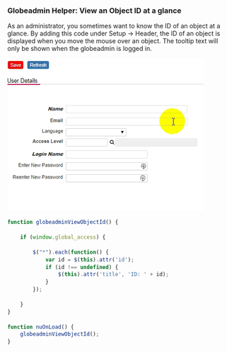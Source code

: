 ###  Globeadmin Helper: View an Object ID at a glance

As an administrator, you sometimes want to know the ID of an object at a glance.
By adding this code under Setup -> Header, the ID of an object is displayed when you move the mouse over an object. 
The tooltip text will only be shown when the globeadmin is logged in.

<p align="left">
  <img src="screenshots/globeadmin_view_object_id.gif">
</p>


```javascript
function globeadminViewObjectId() {
    
    if (window.global_access) {

        $("*").each(function() {
            var id = $(this).attr('id');
            if (id !== undefined) {
                $(this).attr('title', 'ID: ' + id);
            }
        });

    }
}

function nuOnLoad() {
    globeadminViewObjectId();
}
```
